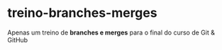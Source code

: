 # treino-branches-merges
Apenas um treino de **branches e merges** para o final do curso de Git & GitHub
